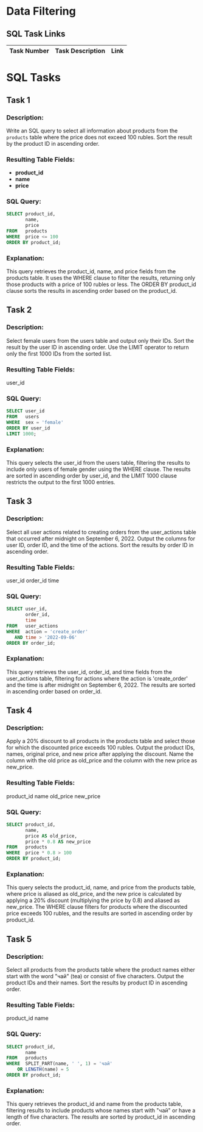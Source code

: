 # Data Filtering

## SQL Task Links

| Task Number | Task Description                                     | Link                                     |
|-------------|-----------------------------------------------------|-------------------------------------------|


# SQL Tasks

## Task 1

### Description:
Write an SQL query to select all information about products from the `products` table where the price does not exceed 100 rubles. Sort the result by the product ID in ascending order.

### Resulting Table Fields:
- **product_id**
- **name**
- **price**

### SQL Query:
```sql
SELECT product_id,
       name,
       price
FROM   products
WHERE  price <= 100
ORDER BY product_id;
```
### Explanation:
This query retrieves the product_id, name, and price fields from the products table. It uses the WHERE clause to filter the results, returning only those products with a price of 100 rubles or less. The ORDER BY product_id clause sorts the results in ascending order based on the product_id.

## Task 2
### Description:
Select female users from the users table and output only their IDs. Sort the result by the user ID in ascending order. Use the LIMIT operator to return only the first 1000 IDs from the sorted list.
### Resulting Table Fields:
user_id
### SQL Query:
```sql
SELECT user_id
FROM   users
WHERE  sex = 'female'
ORDER BY user_id
LIMIT 1000;
```
###  Explanation:
This query selects the user_id from the users table, filtering the results to include only users of female gender using the WHERE clause. The results are sorted in ascending order by user_id, and the LIMIT 1000 clause restricts the output to the first 1000 entries.

## Task 3
### Description:
Select all user actions related to creating orders from the user_actions table that occurred after midnight on September 6, 2022. Output the columns for user ID, order ID, and the time of the actions. Sort the results by order ID in ascending order.

### Resulting Table Fields:
user_id
order_id
time
### SQL Query:
```sql
SELECT user_id,
       order_id,
       time
FROM   user_actions
WHERE  action = 'create_order'
   AND time > '2022-09-06'
ORDER BY order_id;
```
### Explanation:
This query retrieves the user_id, order_id, and time fields from the user_actions table, filtering for actions where the action is 'create_order' and the time is after midnight on September 6, 2022. The results are sorted in ascending order based on order_id.

## Task 4
### Description:
Apply a 20% discount to all products in the products table and select those for which the discounted price exceeds 100 rubles. Output the product IDs, names, original price, and new price after applying the discount. Name the column with the old price as old_price and the column with the new price as new_price.

### Resulting Table Fields:
product_id
name
old_price
new_price
### SQL Query:
```sql
SELECT product_id,
       name,
       price AS old_price,
       price * 0.8 AS new_price
FROM   products
WHERE  price * 0.8 > 100
ORDER BY product_id;
```
### Explanation:
This query selects the product_id, name, and price from the products table, where price is aliased as old_price, and the new price is calculated by applying a 20% discount (multiplying the price by 0.8) and aliased as new_price. The WHERE clause filters for products where the discounted price exceeds 100 rubles, and the results are sorted in ascending order by product_id.

## Task 5
### Description:
Select all products from the products table where the product names either start with the word "чай" (tea) or consist of five characters. Output the product IDs and their names. Sort the results by product ID in ascending order.

### Resulting Table Fields:
product_id
name
### SQL Query:
```sql
SELECT product_id,
       name
FROM   products
WHERE  SPLIT_PART(name, ' ', 1) = 'чай'
    OR LENGTH(name) = 5
ORDER BY product_id;
```
### Explanation:
This query retrieves the product_id and name from the products table, filtering results to include products whose names start with "чай" or have a length of five characters. The results are sorted by product_id in ascending order.


